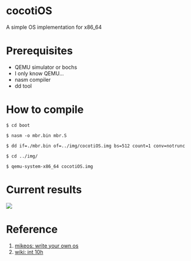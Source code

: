 # cocotiOS
A simple OS implementation for x86_64


# Prerequisites
* QEMU simulator or bochs
* I only know QEMU...
* nasm compiler
* dd tool


# How to compile
```
$ cd boot
```
```
$ nasm -o mbr.bin mbr.S
```
```
$ dd if=./mbr.bin of=../img/cocotiOS.img bs=512 count=1 conv=notrunc
```
```
$ cd ../img/
```
```
$ qemu-system-x86_64 cocotiOS.img
```

# Current results

![](https://i.imgur.com/B3Ra9U8.png)

# Reference

1. [mikeos: write your own os](http://mikeos.sourceforge.net/write-your-own-os.html#gofurther)
2. [wiki: int 10h](https://www.wikiwand.com/en/INT_10H)

